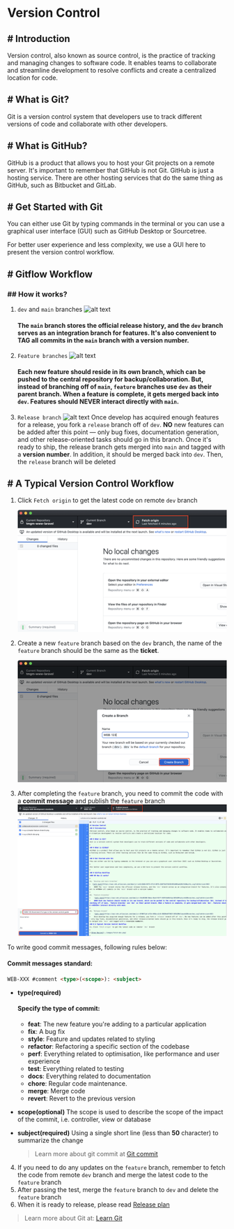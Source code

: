 # Version Control
## # Introduction
Version control, also known as source control, is the practice of tracking and managing changes to software code. It enables teams to collaborate and streamline development to resolve conflicts and create a centralized location for code.

## # What is Git?
Git is a version control system that developers use to track different versions of code and collaborate with other developers.

## # What is GitHub?
GitHub is a product that allows you to host your Git projects on a remote server. It's important to remember that GitHub is not Git. GitHub is just a hosting service. There are other hosting services that do the same thing as GitHub, such as Bitbucket and GitLab.

## # Get Started with Git
You can either use Git by typing commands in the terminal or you can use a graphical user interface (GUI) such as GitHub Desktop or Sourcetree.

For better user experience and less complexity, we use a GUI here to present the version control workflow. 

## # Gitflow Workflow
### ## How it works?

1. `dev` and `main` branches
  ![alt text](https://wac-cdn.atlassian.com/dam/jcr:a13c18d6-94f3-4fc4-84fb-2b8f1b2fd339/01%20How%20it%20works.svg?cdnVersion=492)
    #### The `main` branch stores the official release history, and the `dev` branch serves as an integration branch for features. It's also convenient to **TAG** all commits in the `main` branch with a version number.
  
2. `Feature branches`
    ![alt text](https://wac-cdn.atlassian.com/dam/jcr:34c86360-8dea-4be4-92f7-6597d4d5bfae/02%20Feature%20branches.svg?cdnVersion=492)
    #### Each new feature should reside in its own branch, which can be pushed to the central repository for backup/collaboration. But, instead of branching off of `main`, `feature` branches use `dev` as their parent branch. When a feature is complete, it gets merged back into `dev`. Features should **NEVER** interact directly with `main`.

3. `Release branch`
    ![alt text](https://wac-cdn.atlassian.com/dam/jcr:8f00f1a4-ef2d-498a-a2c6-8020bb97902f/03%20Release%20branches.svg?cdnVersion=492)
    Once develop has acquired enough features for a release, you fork a `release` branch off of `dev`. **NO** new features can be added after this point — only bug fixes, documentation generation, and other release-oriented tasks should go in this branch. Once it's ready to ship, the release branch gets merged into `main` and tagged with a **version number**. In addition, it should be merged back into `dev`. Then, the `release` branch will be deleted
## # A Typical Version Control Workflow
1. Click `Fetch origin` to get the latest code on remote `dev` branch

    ![Fetch dev code](../images/fetch-dev.png)

2. Create a new `feature` branch based on the `dev` branch, the name of the `feature` branch should be the same as the **ticket**.

    ![Create feature branch](../images/create-feature-branch.png)

3. After completing the `feature` branch, you need to commit the code with a **commit message** and publish the `feature` branch
    ![Commit feature branch](../images/commit-feature-branch.png)

To write good commit messages, following rules below:
#### Commit messages standard: 
```html
WEB-XXX #comment <type>(<scope>): <subject>
 ```
 - **type(required)**
    #### Specify the type of commit:
    
    - **feat**: The new feature you're adding to a particular application
    - **fix**: A bug fix
    - **style**: Feature and updates related to styling
    - **refactor**: Refactoring a specific section of the codebase
    - **perf**: Everything related to optimisation, like performance and user experience
    - **test**: Everything related to testing
    - **docs**: Everything related to documentation
    - **chore**: Regular code maintenance.
    - **merge**: Merge code
    - **revert**: Revert to the previous version

- **scope(optional)**
    The scope is used to describe the scope of the impact of the commit, i.e. controller, view or database

- **subject(required)**
    Using a single short line (less than **50** character) to summarize the change

    > Learn more about git commit at [Git commit](https://cbea.ms/git-commit/)

4. If you need to do any updates on the `feature` branch, remember to fetch the code from remote `dev` branch and merge the latest code to the `feature` branch
5. After passing the test, merge the `feature` branch to `dev` and delete the `feature` branch
6. When it is ready to release, please read [Release plan](../deployment/release-plan.md)

> Learn more about Git at: [Learn Git](https://www.atlassian.com/git/tutorials/setting-up-a-repository)

